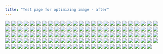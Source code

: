 ```yaml
---
title: "Test page for optimizing image - after"
---
```

![](/img/optimized_content/after/24_banner.jpg)
![](/img/optimized_content/after/174_174_bank.jpg)
![](/img/optimized_content/after/170629_shoppingtv_160x160.jpg)
![](/img/optimized_content/after/180329_pc_genre_213x598_appliance_campaign.jpg)
![](/img/optimized_content/after/180329_pc_genre_213x598_auto.jpg)
![](/img/optimized_content/after/180329_pc_genre_213x598_baby_campaign.jpg)
![](/img/optimized_content/after/180329_pc_genre_213x598_beauty.jpg)
![](/img/optimized_content/after/180329_pc_genre_213x598_computer.jpg)
![](/img/optimized_content/after/180329_pc_genre_213x598_daily.jpg)
![](/img/optimized_content/after/180329_pc_genre_213x598_drink_campaign.jpg)
![](/img/optimized_content/after/180329_pc_genre_213x598_fashion1_men.jpg)
![](/img/optimized_content/after/180329_pc_genre_213x598_fashion2_campaign_men.jpg)
![](/img/optimized_content/after/180329_pc_genre_213x598_food_motherpre.jpg)
![](/img/optimized_content/after/180329_pc_genre_213x598_group1.jpg)
![](/img/optimized_content/after/180329_pc_genre_213x598_group2.jpg)
![](/img/optimized_content/after/180329_pc_genre_213x598_group3_card.jpg)
![](/img/optimized_content/after/180329_pc_genre_213x598_hobby.jpg)
![](/img/optimized_content/after/180329_pc_genre_213x598_interior.jpg)
![](/img/optimized_content/after/180329_pc_genre_213x598_media.jpg)
![](/img/optimized_content/after/180329_pc_genre_213x598_pet.jpg)
![](/img/optimized_content/after/180329_pc_genre_213x598_service.jpg)
![](/img/optimized_content/after/180329_pc_genre_213x598_sports_campaign.jpg)
![](/img/optimized_content/after/180402_pc_sidepanel_left_168x598_mothers.gif)
![](/img/optimized_content/after/180402_pc_sidepanel_right_213x598_mothers.gif)
![](/img/optimized_content/after/180414_pc_rightbanner_rbic_215x145.jpg)
![](/img/optimized_content/after/20130917_machiraku_160x160.jpg)
![](/img/optimized_content/after/20140225_timesale_white_160x160.gif)
![](/img/optimized_content/after/20150725_Rmagazine_300x60.jpg)
![](/img/optimized_content/after/20161107_r10s_pgmarket.jpg)
![](/img/optimized_content/after/20161107_r10s_sample_200x200.jpg)
![](/img/optimized_content/after/20170130_cocacola_gateway_200x200.gif)
![](/img/optimized_content/after/20170901_furusato_200x200.jpg)
![](/img/optimized_content/after/20171227_rakken_200x200.jpg)
![](/img/optimized_content/after/20180104_kao_200x200.jpg)
![](/img/optimized_content/after/20180215_sanrio_200x200.jpg)
![](/img/optimized_content/after/20180330_machiraku_200x200.jpg)
![](/img/optimized_content/after/20180402_mother_200x200.jpg)
![](/img/optimized_content/after/20180406_disney_200x200.jpg)
![](/img/optimized_content/after/20180412_01_200x200.jpg)
![](/img/optimized_content/after/20180412_02_200x200.jpg)
![](/img/optimized_content/after/20180412_03_200x200.jpg)
![](/img/optimized_content/after/20180412_04_200x200.jpg)
![](/img/optimized_content/after/20180412_05_200x200.jpg)
![](/img/optimized_content/after/20180414_marathon_honban_04_top_215x145.gif)
![](/img/optimized_content/after/andQR.png)
![](/img/optimized_content/after/apibtnl.gif)
![](/img/optimized_content/after/apibtnr.gif)
![](/img/optimized_content/after/apple128x38.jpg)
![](/img/optimized_content/after/btn_popup_close_frame.gif)
![](/img/optimized_content/after/cado_stem620_60s.jpg)
![](/img/optimized_content/after/card_7panda.gif)
![](/img/optimized_content/after/cardloan0406.gif)
![](/img/optimized_content/after/ccjc_gateway.jpg)
![](/img/optimized_content/after/ccp_mahouki_60s.jpg)
![](/img/optimized_content/after/coupon.gif)
![](/img/optimized_content/after/dlv0402.jpg)
![](/img/optimized_content/after/doppelganger_multitable.jpg)
![](/img/optimized_content/after/doshisha_futondryer_na.jpg)
![](/img/optimized_content/after/en.gif)
![](/img/optimized_content/after/footer_fcb_logo.png)
![](/img/optimized_content/after/google_128x38.jpg)
![](/img/optimized_content/after/group_books_img.jpg)
![](/img/optimized_content/after/hoken0929.jpg)
![](/img/optimized_content/after/icon_bank.gif)
![](/img/optimized_content/after/icon_card.gif)
![](/img/optimized_content/after/icon_life.gif)
![](/img/optimized_content/after/icon_mobile.gif)
![](/img/optimized_content/after/icon_ranking.gif)
![](/img/optimized_content/after/icon_travel.gif)
![](/img/optimized_content/after/iosQR.png)
![](/img/optimized_content/after/kao_mall.jpg)
![](/img/optimized_content/after/kuji.gif)
![](/img/optimized_content/after/loading_icon.gif)
![](/img/optimized_content/after/loading_icon2.gif)
![](/img/optimized_content/after/loan_0yen.png)
![](/img/optimized_content/after/logo_bank.png)
![](/img/optimized_content/after/logo_books.gif)
![](/img/optimized_content/after/logo_card.gif)
![](/img/optimized_content/after/logo_delivery.jpg)
![](/img/optimized_content/after/logo_mart.jpg)
![](/img/optimized_content/after/logo_mitsumori.gif)
![](/img/optimized_content/after/logo_mobile.jpg)
![](/img/optimized_content/after/logo_music.png)
![](/img/optimized_content/after/logo_seimei.png)
![](/img/optimized_content/after/logo_websearch.png)
![](/img/optimized_content/after/marathon_PC_honban_timesale_0959_204x82.gif)
![](/img/optimized_content/after/mart0413.jpg)
![](/img/optimized_content/after/mini0701.jpg)
![](/img/optimized_content/after/mobile0115.jpg)
![](/img/optimized_content/after/mother_B.jpg)
![](/img/optimized_content/after/music0323.png)
![](/img/optimized_content/after/okaimonopanda_top_200x200.gif)
![](/img/optimized_content/after/panasonic_rulo_mc-rs800.jpg)
![](/img/optimized_content/after/ribbon1_optimized.png)
![](/img/optimized_content/after/rmagazine_logo.png)
![](/img/optimized_content/after/sodastream_source_v3.jpg)
![](/img/optimized_content/after/t_1.gif)
![](/img/optimized_content/after/t.gif)
![](/img/optimized_content/after/tool201711.jpg)
![](/img/optimized_content/after/top_0411_genre_goldenweek.jpg)
![](/img/optimized_content/after/top_0411_srdk0403.jpg)
![](/img/optimized_content/after/top_0413_disney_pickup.jpg)
![](/img/optimized_content/after/top_0413_disney_special_remember-me.jpg)
![](/img/optimized_content/after/top_0413_mother_day.jpg)
![](/img/optimized_content/after/top_0413_srdk0405.jpg)
![](/img/optimized_content/after/top_0416_kitchen_hugmug.jpg)
![](/img/optimized_content/after/top_0416_rba_matome75.jpg)
![](/img/optimized_content/after/top_0416_rmagazine_collaboration_1804yuki.jpg)
![](/img/optimized_content/after/top_1110_nba.jpg)
![](/img/optimized_content/after/toto_over.gif)
![](/img/optimized_content/after/arrow.png)
![](/img/optimized_content/after/female.png)
![](/img/optimized_content/after/main_ttl.png)
![](/img/optimized_content/after/male.png)
![](/img/optimized_content/after/outdoor_txt.png)
![](/img/optimized_content/after/price_btn_f.png)
![](/img/optimized_content/after/price_btn_m.png)
![](/img/optimized_content/after/price_btn_tent.png)
![](/img/optimized_content/after/read_txt.png)
![](/img/optimized_content/after/small_txt01.png)
![](/img/optimized_content/after/small_txt02.png)
![](/img/optimized_content/after/small_txt03.png)
![](/img/optimized_content/after/small_txt04.png)
![](/img/optimized_content/after/small_txt05.png)